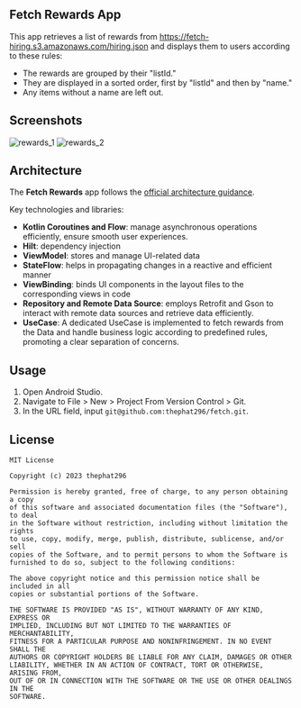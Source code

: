 ## Fetch Rewards App
This app retrieves a list of rewards from https://fetch-hiring.s3.amazonaws.com/hiring.json and displays them to users according to these rules:
* The rewards are grouped by their "listId."
* They are displayed in a sorted order, first by "listId" and then by "name."
* Any items without a name are left out.

## Screenshots
![rewards_1](https://github.com/thephat296/fetch/assets/30050797/df5bff35-3c49-4736-8ece-f9fd1cb4070b)
![rewards_2](https://github.com/thephat296/fetch/assets/30050797/8eb63ae7-28d9-4908-b40a-0fc0acc9fde8)


## Architecture
The **Fetch Rewards** app follows the [official architecture guidance](https://developer.android.com/topic/architecture).

Key technologies and libraries:
* **Kotlin Coroutines and Flow**: manage asynchronous operations efficiently, ensure smooth user experiences.
* **Hilt**: dependency injection
* **ViewModel**: stores and manage UI-related data
* **StateFlow**: helps in propagating changes in a reactive and efficient manner
* **ViewBinding**: binds UI components in the layout files to the corresponding views in code
* **Repository and Remote Data Source**: employs Retrofit and Gson to interact with remote data sources and retrieve data efficiently.
* **UseCase**: A dedicated UseCase is implemented to fetch rewards from the Data and handle business logic according to predefined rules, promoting a clear separation of concerns.

## Usage
1. Open Android Studio.
2. Navigate to File > New > Project From Version Control > Git.
3. In the URL field, input `git@github.com:thephat296/fetch.git`.

## License
```
MIT License

Copyright (c) 2023 thephat296

Permission is hereby granted, free of charge, to any person obtaining a copy
of this software and associated documentation files (the "Software"), to deal
in the Software without restriction, including without limitation the rights
to use, copy, modify, merge, publish, distribute, sublicense, and/or sell
copies of the Software, and to permit persons to whom the Software is
furnished to do so, subject to the following conditions:

The above copyright notice and this permission notice shall be included in all
copies or substantial portions of the Software.

THE SOFTWARE IS PROVIDED "AS IS", WITHOUT WARRANTY OF ANY KIND, EXPRESS OR
IMPLIED, INCLUDING BUT NOT LIMITED TO THE WARRANTIES OF MERCHANTABILITY,
FITNESS FOR A PARTICULAR PURPOSE AND NONINFRINGEMENT. IN NO EVENT SHALL THE
AUTHORS OR COPYRIGHT HOLDERS BE LIABLE FOR ANY CLAIM, DAMAGES OR OTHER
LIABILITY, WHETHER IN AN ACTION OF CONTRACT, TORT OR OTHERWISE, ARISING FROM,
OUT OF OR IN CONNECTION WITH THE SOFTWARE OR THE USE OR OTHER DEALINGS IN THE
SOFTWARE.
```
